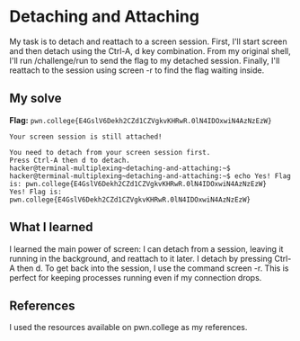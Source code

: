 # Detaching and Attaching
My task is to detach and reattach to a screen session. First, I'll start screen and then detach using the Ctrl-A, d key combination. From my original shell, I'll run /challenge/run to send the flag to my detached session. 
Finally, I'll reattach to the session using screen -r to find the flag waiting inside.

## My solve
**Flag:** `pwn.college{E4GslV6Dekh2CZd1CZVgkvKHRwR.0lN4IDOxwiN4AzNzEzW}`

```hacker@terminal-multiplexing~detaching-and-attaching:~$ /challenge/run
Your screen session is still attached!

You need to detach from your screen session first.
Press Ctrl-A then d to detach.
hacker@terminal-multiplexing~detaching-and-attaching:~$
hacker@terminal-multiplexing~detaching-and-attaching:~$ echo Yes! Flag is: pwn.college{E4GslV6Dekh2CZd1CZVgkvKHRwR.0lN4IDOxwiN4AzNzEzW}
Yes! Flag is: pwn.college{E4GslV6Dekh2CZd1CZVgkvKHRwR.0lN4IDOxwiN4AzNzEzW}
```

## What I learned
I learned the main power of screen: I can detach from a session, leaving it running in the background, and reattach to it later. I detach by pressing Ctrl-A then d. 
To get back into the session, I use the command screen -r. This is perfect for keeping processes running even if my connection drops.

## References 
I used the resources available on pwn.college as my references.
